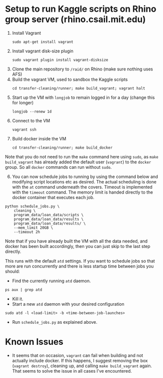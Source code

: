 # Setup to run Kaggle scripts on Rhino group server (rhino.csail.mit.edu)

1. Install Vagrant
    ```
    sudo apt-get install vagrant
    ```
2. Install vagrant disk-size plugin
    ```
    sudo vagrant plugin install vagrant-disksize
    ```
3. Clone the main repository to `/raid/` on Rhino (make sure nothing uses AFS)
4. Build the vagrant VM, used to sandbox the Kaggle scripts
    ```
    cd transfer-cleaning/runner; make build_vagrant; vagrant halt
    ```
5. Start up the VM with `longjob` to remain logged in for a day (change this for longer)
    ```
    longjob --renew 1d
    ```
6. Connect to the VM
    ```
    vagrant ssh
    ```
5. Build docker inside the VM
    ```
    cd transfer-cleaning/runner; make build_docker
    ```
Note that you do not need to run the `make` command here using `sudo`, as `make build_vagrant` has already
added the default user (`vagrant`) to the `docker` group.
So all `docker` commands can run without `sudo`.

6. You can now schedule jobs to running by using the command below
    and modifying script locations etc as desired.
    The actual scheduling is done with the `at`
    command underneath the covers. Timeout is
    implemented with the `timeout` command.
    The memory limit is handed directly to the
    docker container that executes each job.

```
python schedule_jobs.py \
    cleaning \
    program_data/loan_data/scripts \
    program_data/loan_data/results \
    program_data/loan_data/results/ \
    --mem_limit 20GB \
    --timeout 2h
```

Note that if you have already built the VM with all the data needed, and docker has been built accordingly, then
you can just skip to the last step directly.

This runs with the default `atd` settings. If you want to schedule jobs so
that more are run concurrently and there is less startup time between jobs
you should:

* Find the currently running `atd` daemon.
```
ps aux | grep atd
```
* Kill it.
* Start a new `atd` daemon with your desired configuration
```
sudo atd -l <load-limit> -b <time-between-job-launches>
```
* Run `schedule_jobs.py` as explained above.


# Known Issues
* It seems that on occasion, `vagrant` can fail when building and not actually include docker. If this happens, I suggest removing the box (`vagrant destroy`), cleaning up, and calling `make build_vagrant` again. That seems to solve the issue in all cases I've encountered.
